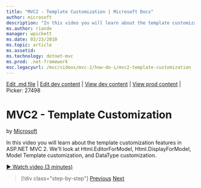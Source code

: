 ```yaml
---
title: "MVC2 - Template Customization | Microsoft Docs"
author: microsoft
description: "In this video you will learn about the template customization features in ASP.NET MVC 2. We'll look at Html.EditorForModel, Html.DisplayForModel, Model Templ..."
ms.author: riande
manager: wpickett
ms.date: 03/23/2010
ms.topic: article
ms.assetid: 
ms.technology: dotnet-mvc
ms.prod: .net-framework
msc.legacyurl: /mvc/videos/mvc-2/how-do-i/mvc2-template-customization
---
```

[Edit .md file](C:\Projects\msc\dev\Msc.Www\Web.ASP\App_Data\github\mvc\videos\mvc-2\how-do-i\mvc2-template-customization.md) | [Edit dev content](http://www.aspdev.net/umbraco#/content/content/edit/26711) | [View dev content](http://docs.aspdev.net/tutorials/mvc/videos/mvc-2/how-do-i/mvc2-template-customization.html) | [View prod content](http://www.asp.net/mvc/videos/mvc-2/how-do-i/mvc2-template-customization) | Picker: 27498

MVC2 - Template Customization
====================
by [Microsoft](https://github.com/microsoft)

In this video you will learn about the template customization features in ASP.NET MVC 2. We'll look at Html.EditorForModel, Html.DisplayForModel, Model Template customization, and DataType customization.

[&#9654; Watch video (3 minutes)](https://channel9.msdn.com/Blogs/ASP-NET-Site-Videos/mvc2-template-customization)

>[!div class="step-by-step"] [Previous](mvc2-model-validation.md) [Next](aspnet-mvc-2-areas.md)